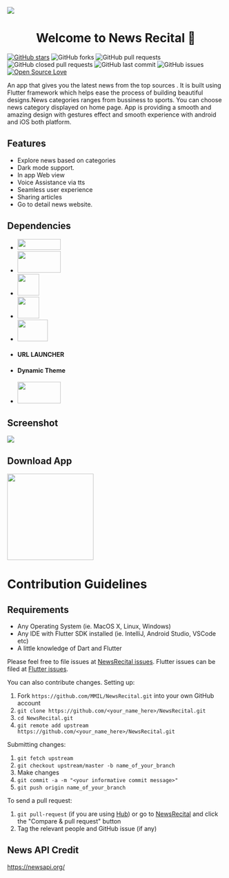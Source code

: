 <p> <img src="./asset/MMILft.Hacktober.jpeg" > </p>
<h1 align="center">Welcome to News Recital 👋</h1>

[![GitHub stars](https://img.shields.io/github/stars/MMIL/NewsRecital?style=social)](https://github.com/login?return_to=%2FMMIL%NewsRecital) 
 ![GitHub forks](https://img.shields.io/github/forks/MMIL/NewsRecital?style=social) 
 ![GitHub pull requests](https://img.shields.io/github/issues-pr/MMIL/NewsRecital)
 ![GitHub closed pull requests](https://img.shields.io/github/issues-pr-closed/MMIL/NewsRecital) 
 ![GitHub last commit](https://img.shields.io/github/last-commit/MMIL/NewsRecital) 
 ![GitHub issues](https://img.shields.io/github/issues-raw/MMIL/NewsRecital)
 [![Open Source Love](https://badges.frapsoft.com/os/v2/open-source.svg?v=103)](https://github.com/MMIL/NewsRecital) 

An app that gives you the latest news from the top sources . It is built using Flutter framework which helps ease the process of building beautiful designs.News categories ranges from bussiness to sports. You can choose news category displayed on home page. App is providing a smooth and amazing design with gestures effect and smooth experience with android and iOS both platform.

## Features
* Explore news based on categories
* Dark mode support.
* In app Web view
* Voice Assistance via tts
* Seamless user experience
* Sharing articles
* Go to detail news website.

## Dependencies
<ul>
 <li><a href="https://flutter.io/"><img src ="https://flutter.dev/assets/flutter-lockup-1caf6476beed76adec3c477586da54de6b552b2f42108ec5bc68dc63bae2df75.png" width="100" height="25" ></a></li>
 <li><a href="https://newsapi.org/"><img src ="https://s3.amazonaws.com/appforest_uf/f1479799611909x580051703844219400/news_api_logo.PNG" width="100" height="50" ></a></li>
  <li><a href="https://pub.dev/packages/http"><img src ="https://pub.dev/static/img/dart-logo-400x400.png" width="50" height="50" ></a></li>
 <li><a href="https://pub.dev/packages/flutter_inappwebview"><img src ="https://miro.medium.com/max/400/1*_6Dh7jYd1Rh4GjFymFUA8w.png" width="50" height="50" ></a></li>
 <li><a href="https://pub.dev/packages/flutter_tts"><img src ="https://www.easytechtrick.org/wp-content/uploads/2017/11/Text-To-Speech-Apps.jpg" width="70" height="50" ></a></li>
 <li> <h4> <a href="https://pub.dev/packages/url_launcher"  style =" text-decoration: none;">URL LAUNCHER</a></h4></li>
 <li><h4><a href="https://pub.dev/packages/dynamic_theme" style =" text-decoration: none;">Dynamic Theme</a></h4></li>
 
 
 <li><a href="https://pub.dev/packages/google_fonts"><img src ="https://www.gstatic.com/images/icons/material/apps/fonts/1x/opengraph_color_blue_1200dp.png" width="100" height="50" ></a></li>
 </ul>

## Screenshot
<img src="./Screenshot/NewsRecital.jpg" >

## Download App 
<a href="https://drive.google.com/file/d/1g9cswP8B5Ru_lIE6q32YEjrp5VFnguJq/view?usp=sharing"><img src="https://playerzon.com/asset/download.png" width="200"></img></a>

# Contribution Guidelines

## Requirements
* Any Operating System (ie. MacOS X, Linux, Windows)
* Any IDE with Flutter SDK installed (ie. IntelliJ, Android Studio, VSCode etc)
* A little knowledge of Dart and Flutter


Please feel free to file issues at [NewsRecital issues](https://github.com/MMIL/NewsRecital/issues). Flutter issues can be filed at [Flutter issues](https://github.com/flutter/flutter/issues).

You can also contribute changes. Setting up:
1. Fork `https://github.com/MMIL/NewsRecital.git` into your own GitHub account
2. `git clone https://github.com/<your_name_here>/NewsRecital.git`
3. `cd NewsRecital.git`
4. `git remote add upstream https://github.com/<your_name_here>/NewsRecital.git`

Submitting changes:
1. `git fetch upstream`
2. `git checkout upstream/master -b name_of_your_branch`
3. Make changes
4. `git commit -a -m "<your informative commit message>"`
5. `git push origin name_of_your_branch`

To send a pull request:
1. `git pull-request` (if you are using [Hub](https://hub.github.com/)) or go to [NewsRecital](https://github.com/MMIL/NewsRecital) and click the "Compare & pull request" button
2. Tag the relevant people and GitHub issue (if any)

## News API Credit
https://newsapi.org/

